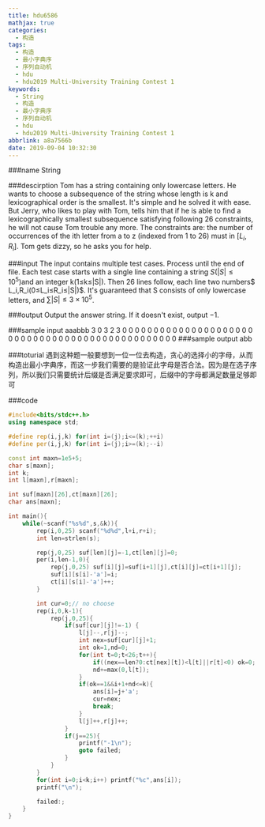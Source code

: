 ```yaml
---
title: hdu6586
mathjax: true
categories:
  - 构造
tags:
  - 构造
  - 最小字典序
  - 序列自动机
  - hdu
  - hdu2019 Multi-University Training Contest 1
keywords:
  - String
  - 构造
  - 最小字典序
  - 序列自动机
  - hdu
  - hdu2019 Multi-University Training Contest 1
abbrlink: a8a7566b
date: 2019-09-04 10:32:30
---
```


###name
String

###descirption
Tom has a string containing only lowercase letters. He wants to choose a subsequence of the string whose length is k and lexicographical order is the smallest. It's simple and he solved it with ease.
But Jerry, who likes to play with Tom, tells him that if he is able to find a lexicographically smallest subsequence satisfying following 26 constraints, he will not cause Tom trouble any more.
The constraints are: the number of occurrences of the ith letter from a to z (indexed from 1 to 26) must in $[L_i,R_i]$.
Tom gets dizzy, so he asks you for help.

<!---more-->

###input
The input contains multiple test cases. Process until the end of file.
Each test case starts with a single line containing a string $S(|S|≤10^5)$and an integer k(1≤k≤|S|).
Then 26 lines follow, each line two numbers$ L_i,R_i(0≤L_i≤R_i≤|S|)$. 
It's guaranteed that S consists of only lowercase letters, and $∑|S|≤3×10^5$.
 
###output
Output the answer string. 
If it doesn't exist, output −1.

###sample input
aaabbb 3
0 3
2 3
0 0
0 0
0 0
0 0
0 0
0 0
0 0
0 0
0 0
0 0
0 0
0 0
0 0
0 0
0 0
0 0
0 0
0 0
0 0
0 0
0 0
0 0
0 0
0 0
###sample output
abb

###toturial
遇到这种题一般要想到一位一位去构造，贪心的选择小的字母，从而构造出最小字典序，而这一步我们需要的是验证此字母是否合法。因为是在选子序列，所以我们只需要统计后缀是否满足要求即可，后缀中的字母都满足数量足够即可

###code
```cpp
#include<bits/stdc++.h>
using namespace std;

#define rep(i,j,k) for(int i=(j);i<=(k);++i)
#define per(i,j,k) for(int i=(j);i>=(k);--i)

const int maxn=1e5+5;
char s[maxn];
int k;
int l[maxn],r[maxn];

int suf[maxn][26],ct[maxn][26];
char ans[maxn];

int main(){
    while(~scanf("%s%d",s,&k)){
        rep(i,0,25) scanf("%d%d",l+i,r+i);
        int len=strlen(s);

        rep(j,0,25) suf[len][j]=-1,ct[len][j]=0;
        per(i,len-1,0){
            rep(j,0,25) suf[i][j]=suf[i+1][j],ct[i][j]=ct[i+1][j];
            suf[i][s[i]-'a']=i;
            ct[i][s[i]-'a']++;
        }

        int cur=0;// no choose
        rep(i,0,k-1){
            rep(j,0,25){
                if(suf[cur][j]!=-1) {
                    l[j]--,r[j]--;
                    int nex=suf[cur][j]+1;
                    int ok=1,nd=0;
                    for(int t=0;t<26;t++){
                        if((nex==len?0:ct[nex][t])<l[t]||r[t]<0) ok=0;
                        nd+=max(0,l[t]);
                    }
                    if(ok==1&&i+1+nd<=k){
                        ans[i]=j+'a';
                        cur=nex;
                        break;
                    }
                    l[j]++,r[j]++;
                }
                if(j==25){
                    printf("-1\n");
                    goto failed;
                }
            }
        }
        for(int i=0;i<k;i++) printf("%c",ans[i]);
        printf("\n");

        failed:;
    }
}
```
